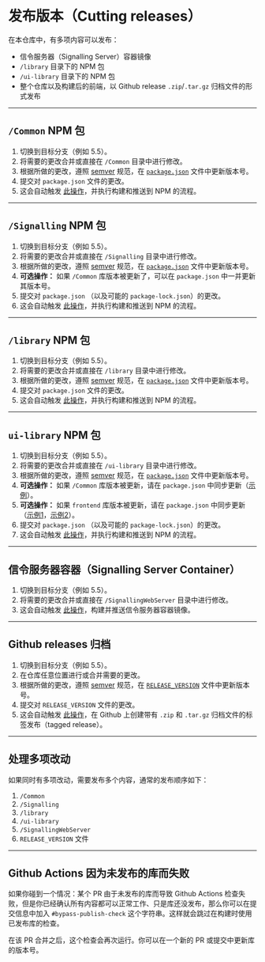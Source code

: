# 发布版本（Cutting releases）

在本仓库中，有多项内容可以发布：

- 信令服务器（Signalling Server）容器镜像
- `/library` 目录下的 NPM 包
- `/ui-library` 目录下的 NPM 包
- 整个仓库以及构建后的前端，以 Github release `.zip`/`.tar.gz` 归档文件的形式发布

---

## `/Common` NPM 包
1. 切换到目标分支（例如 5.5）。
2. 将需要的更改合并或直接在 `/Common` 目录中进行修改。
3. 根据所做的更改，遵照 [semver](https://semver.org/) 规范，在 [`package.json`](https://github.com/EpicGamesExt/PixelStreamingInfrastructure/blob/master/Common/package.json#L3) 文件中更新版本号。
4. 提交对 `package.json` 文件的更改。
5. 这会自动触发 [此操作](https://github.com/EpicGamesExt/PixelStreamingInfrastructure/actions/workflows/publish-common-library-to-npm.yml)，并执行构建和推送到 NPM 的流程。

---

## `/Signalling` NPM 包
1. 切换到目标分支（例如 5.5）。
2. 将需要的更改合并或直接在 `/Signalling` 目录中进行修改。
3. 根据所做的更改，遵照 [semver](https://semver.org/) 规范，在 [`package.json`](https://github.com/EpicGamesExt/PixelStreamingInfrastructure/blob/master/Signalling/package.json) 文件中更新版本号。
4. **可选操作：** 如果 `/Common` 库版本被更新了，可以在 `package.json` 中一并更新其版本号。
5. 提交对 `package.json` （以及可能的 `package-lock.json`）的更改。
6. 这会自动触发 [此操作](https://github.com/EpicGamesExt/PixelStreamingInfrastructure/actions/workflows/publish-signalling-library-to-npm.yml)，并执行构建和推送到 NPM 的流程。

---

## `/library` NPM 包
1. 切换到目标分支（例如 5.5）。
2. 将需要的更改合并或直接在 `/library` 目录中进行修改。
3. 根据所做的更改，遵照 [semver](https://semver.org/) 规范，在 [`package.json`](https://github.com/EpicGamesExt/PixelStreamingInfrastructure/blob/master/Frontend/library/package.json) 文件中更新版本号。
4. 提交对 `package.json` 文件的更改。
5. 这会自动触发 [此操作](https://github.com/EpicGamesExt/PixelStreamingInfrastructure/actions/workflows/publish-library-to-npm.yml)，并执行构建和推送到 NPM 的流程。

---

## `ui-library` NPM 包
1. 切换到目标分支（例如 5.5）。
2. 将需要的更改合并或直接在 `/ui-library` 目录中进行修改。
3. 根据所做的更改，遵照 [semver](https://semver.org/) 规范，在 [`package.json`](https://github.com/EpicGamesExt/PixelStreamingInfrastructure/blob/master/Frontend/ui-library/package.json#L3) 文件中更新版本号。
4. **可选操作：** 如果 `/Common` 库版本被更新，请在 `package.json` 中同步更新（[示例](https://github.com/EpicGamesExt/PixelStreamingInfrastructure/blob/master/Frontend/ui-library/package.json#L19)）。
5. **可选操作：** 如果 `frontend` 库版本被更新，请在 `package.json` 中同步更新（[示例1](https://github.com/EpicGamesExt/PixelStreamingInfrastructure/blob/master/Frontend/ui-library/package.json#L20)，[示例2](https://github.com/EpicGamesExt/PixelStreamingInfrastructure/blob/master/Frontend/ui-library/package.json#L38)）。
6. 提交对 `package.json` （以及可能的 `package-lock.json`）的更改。
7. 这会自动触发 [此操作](https://github.com/EpicGamesExt/PixelStreamingInfrastructure/actions/workflows/publish-ui-library-to-npm.yml)，并执行构建和推送到 NPM 的流程。

---

## 信令服务器容器（Signalling Server Container）
1. 切换到目标分支（例如 5.5）。
2. 将需要的更改合并或直接在 `/SignallingWebServer` 目录中进行修改。
3. 这会自动触发 [此操作](https://github.com/EpicGamesExt/PixelStreamingInfrastructure/actions/workflows/container-images.yml)，构建并推送信令服务器容器镜像。

---

## Github releases 归档
1. 切换到目标分支（例如 5.5）。
2. 在仓库任意位置进行或合并需要的更改。
3. 根据所做的更改，遵照 [semver](https://semver.org/) 规范，在 [`RELEASE_VERSION`](https://github.com/EpicGamesExt/PixelStreamingInfrastructure/blob/master/RELEASE_VERSION) 文件中更新版本号。
4. 提交对 `RELEASE_VERSION` 文件的更改。
5. 这会自动触发 [此操作](https://github.com/EpicGamesExt/PixelStreamingInfrastructure/actions/workflows/create-gh-release.yml)，在 Github 上创建带有 `.zip` 和 `.tar.gz` 归档文件的标签发布（tagged release）。

---

## 处理多项改动
如果同时有多项改动，需要发布多个内容，通常的发布顺序如下：

1. `/Common`
2. `/Signalling`
3. `/library`
4. `/ui-library`
5. `/SignallingWebServer`
6. `RELEASE_VERSION` 文件

---

## Github Actions 因为未发布的库而失败
如果你碰到一个情况：某个 PR 由于未发布的库而导致 Github Actions 检查失败，但是你已经确认所有内容都可以正常工作、只是库还没发布，那么你可以在提交信息中加入 `#bypass-publish-check` 这个字符串。这样就会跳过在构建时使用已发布库的检查。

在该 PR 合并之后，这个检查会再次运行。你可以在一个新的 PR 或提交中更新库的版本号。
